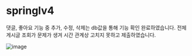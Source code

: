 # springlv4

댓글, 좋아요 기능 중 추가, 수정, 삭제는 db값을 통해 기능 확인 완료하였습니다.
전체 게시글 조회가 문제가 생겨 시간 관계상 고치지 못하고 제출하였습니다.

![image](https://github.com/endrmseha/springlv4/assets/133080680/2e65d163-dcd3-4dea-98ec-b4cbec3403b6)
